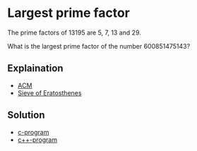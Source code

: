 # Largest prime factor

The prime factors of 13195 are 5, 7, 13 and 29.

What is the largest prime factor of the number 600851475143?

## Explaination

- [ACM](https://blog.csdn.net/csg999/article/details/103916506)
- [Sieve of Eratosthenes](https://en.wikipedia.org/wiki/Sieve_of_Eratosthenes)

## Solution

- [c-program](../src/euler0003.c)
- [c++-program](../src/euler0003.cpp)
